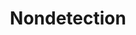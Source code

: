 ---
title: "Nondetection"
permalink: /spells/nondetection/
tags:
  - Spell
available_for:
  - Bard
  - Ranger
  - Wizard
level: "3rd Level"
school: "Abjuration"
range: "Touch"
comp:
  - V
  - S
  - M
material: "a pinch of diamond dust worth 25 gp sprinkled over the target, which the spell consumes."
duration: "8 hours"
description: |
  For the duration, you hide a target that you touch from divination magic. The target can be a willing creature or a place or an object no larger than 10 feet in any dimension. The target can't be targeted by any divination magic or perceived through magical scrying sensors.
excerpt: "For the duration, you hide a target that you touch from divination magic."
source: "Basic Rules"
---